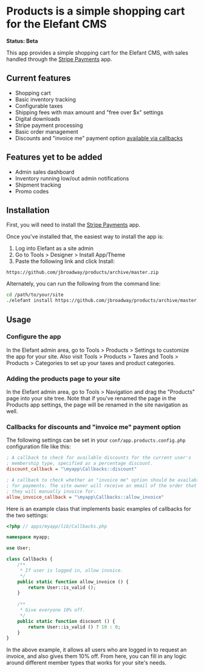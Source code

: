 # Products is a simple shopping cart for the Elefant CMS

**Status: Beta**

This app provides a simple shopping cart for the Elefant CMS, with sales handled
through the [Stripe Payments](https://github.com/jbroadway/stripe) app.

## Current features

* Shopping cart
* Basic inventory tracking
* Configurable taxes
* Shipping fees with max amount and "free over $x" settings
* Digital downloads
* Stripe payment processing
* Basic order management
* Discounts and "invoice me" payment option [available via callbacks](#callbacks)

## Features yet to be added

* Admin sales dashboard
* Inventory running low/out admin notifications
* Shipment tracking
* Promo codes

## Installation

First, you will need to install the [Stripe Payments](https://github.com/jbroadway/stripe) app.

Once you've installed that, the easiest way to install the app is:

1. Log into Elefant as a site admin
2. Go to Tools > Designer > Install App/Theme
3. Paste the following link and click Install:

```
https://github.com/jbroadway/products/archive/master.zip
```

Alternately, you can run the following from the command line:

```bash
cd /path/to/your/site
./elefant install https://github.com/jbroadway/products/archive/master.zip
```

## Usage

### Configure the app

In the Elefant admin area, go to Tools > Products > Settings to customize the app
for your site. Also visit Tools > Products > Taxes and Tools > Products > Categories
to set up your taxes and product categories.

### Adding the products page to your site

In the Elefant admin area, go to Tools > Navigation and drag the "Products" page into
your site tree. Note that if you've renamed the page in the Products app settings, the
page will be renamed in the site navigation as well.

### Callbacks for discounts and "invoice me" payment option

The following settings can be set in your `conf/app.products.config.php` configuration
file like this:

```ini
; A callback to check for available discounts for the current user's
; membership type, specified as a percentage discount.
discount_callback = "\myapp\Callbacks::discount"

; A callback to check whether an "invoice me" option should be available
; for payments. The site owner will receive an email of the order that
; they will manually invoice for.
allow_invoice_callback = "\myapp\Callbacks::allow_invoice"
```

Here is an example class that implements basic examples of callbacks for the two settings:

```php
<?php // apps/myapp/lib/Callbacks.php

namespace myapp;

use User;

class Callbacks {
	/**
	 * If user is logged in, allow invoice.
	 */
	public static function allow_invoice () {
		return User::is_valid ();
	}
	
	/**
	 * Give everyone 10% off.
	 */
	public static function discount () {
		return User::is_valid () ? 10 : 0;
	}
}

```

In the above example, it allows all users who are logged in to request an invoice,
and also gives them 10% off. From here, you can fill in any logic around different
member types that works for your site's needs.
